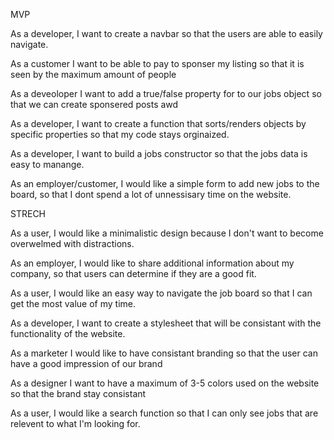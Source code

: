 MVP

As a developer, I want to create a navbar so that the users are able to easily navigate. 

As a customer I want to be able to pay to sponser my listing so that it is seen by the maximum amount of people

As a deveoloper I want to add a true/false property for to our jobs object so that we can create sponsered posts awd

As a developer, I want to create a function that sorts/renders objects by specific properties so that my code stays orginaized. 

As a developer, I want to build a jobs constructor so that the jobs data is easy to manange.

As an employer/customer, I would like a simple form to add new jobs to the board, so that I dont spend a lot of unnessisary time on the website. 


STRECH


As a user, I would like a minimalistic design because I don't want to become overwelmed with distractions.

As an employer, I would like to share additional information about my company, so that users can determine if they are a good fit.

As a user, I would like an easy way to navigate the job board so that I can get the most value of my time. 

As a developer, I want to create a stylesheet that will be consistant with the functionality of the website.

As a marketer I would like to have consistant branding so that the user can have a good impression of our brand

As a designer I want to have a maximum of 3-5 colors used on the website so that the brand stay consistant

As a user, I would like a search function so that I can only see jobs that are relevent to what I'm looking for.


